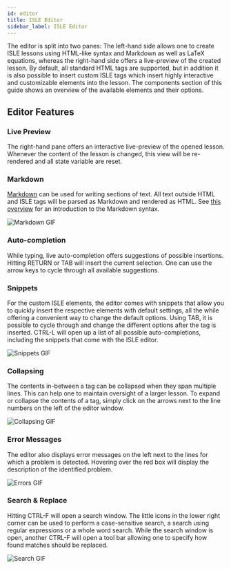 ```yaml
---
id: editor
title: ISLE Editor
sidebar_label: ISLE Editor
---
```


The editor is split into two panes: The left-hand side allows one to create ISLE lessons using HTML-like syntax and Markdown as well as LaTeX equations, whereas the right-hand side offers a live-preview of the created lesson. By default, all standard HTML tags are supported, but in addition it is also possible to insert custom ISLE tags which insert highly interactive and customizable elements into the lesson. The components section of this guide shows an overview of the available elements and their options.

## Editor Features

### Live Preview

The right-hand pane offers an interactive live-preview of the opened lesson. Whenever the content of the lesson is changed, this view will be re-rendered and all state variable are reset.

### Markdown

[Markdown](https://daringfireball.net/projects/markdown/) can be used for writing sections of text. All text outside HTML and ISLE tags will be parsed as Markdown and rendered as HTML. See [this overview](https://daringfireball.net/projects/markdown/syntax) for an introduction to the Markdown syntax.

![Markdown GIF](assets/gifs/markdown.gif)

### Auto-completion

While typing, live auto-completion offers suggestions of possible insertions. Hitting RETURN or TAB will insert the current selection. One can use the arrow keys to cycle through all available suggestions.

### Snippets

For the custom ISLE elements, the editor comes with snippets that allow you to quickly insert the respective elements with default settings, all the while offering a convenient way to change the default options. Using TAB, it is possible to cycle through and change the different options after the tag is inserted. CTRL-L will open up a list of all possible auto-completions, including the snippets that come with the ISLE editor.

![Snippets GIF](assets/gifs/snippets.gif)

### Collapsing

The contents in-between a tag can be collapsed when they span multiple lines. This can help one to maintain oversight of a larger lesson. To expand or collapse the contents of a tag, simply click on the arrows next to the line numbers on the left of the editor window.

![Collapsing GIF](assets/gifs/collapsing.gif)

### Error Messages

The editor also displays error messages on the left next to the lines for which a problem is detected. Hovering over the red box will display the description of the identified problem.

![Errors GIF](assets/gifs/errors.gif)

### Search & Replace

Hitting CTRL-F will open a search window. The little icons in the lower right corner can be used to perform a case-sensitive search, a search using regular expressions or a whole word search. While the search window is open, another CTRL-F will open a tool bar allowing one to specify how found matches should be replaced.

![Search GIF](assets/gifs/search.gif)
